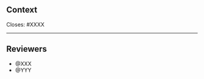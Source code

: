 ## Context

Closes: #XXXX

<!-- Add a description of the changes that this PR introduces. -->

---

## Reviewers

- @XXX
- @YYY